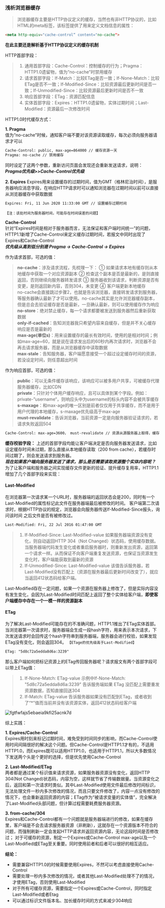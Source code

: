 ### 浅析浏览器缓存  
>浏览器缓存主要是HTTP协议定义的缓存，当然也有非HTTP协议的，比如HTML的meta标签，该标签提供了用来定义文档信息的属性：

```html
<meta http-equiv="cache-control“ content="no-cache">
```
**在此主要还是解析基于HTTP协议定义的缓存机制**   
 
HTTP首部字段：  
> 1.  通用首部字段：Cache-Control：控制缓存的行为；Pragma：HTTP1.0遗留物，值为“no-cache”时禁用缓存  
> 2.  请求首部字段：If-Match：比较ETag是否一致；If-None-Match：比较ETag是否不一致；If-Modified-Since：比较资源最后更新时间是否一致；If-Unmodified-Since：比较资源最后更新时间是否不一致  
> 3. 响应首部字段：ETag：资源匹配信息  
> 4. 实体首部字段：Expires：HTTP1.0遗留物，实体过期时间；Last-Modified：资源最后一次修改时间  

HTTP1.0时代缓存方式：  

**1. Pragma**  
值为“no-cache”时候，通知客户端不要对该资源读取缓存，每次必须向服务器请求才可以
```html
Cache-Control: public, max-age=864000 // 缓存资源一天
Pragma: no-cache // 禁用缓存
```
同时设定了这两个参数，重新访问页面会发现还会重新发送请求，说明：
_**Pragma优先级>>Cache-Control优先级**_

**2. Expires**
Expires用来设置缓存的过期时间，值为GMT（格林尼治时间），是服务器响应消息字段，在响应HTTP请求时可以通知浏览器在过期时间以前可以直接从浏览器缓存中获取数据
```html
Expires: Fri, 11 Jun 2020 11:33:00 GMT // 设置缓存过期时间
```
`【注：该处时间为服务器时间，可能存在时间误差的问题】`

**Cache-Control**  
针对“Expires时间是相对于服务器而言，无法保证和客户端时间统一”的问题，HTTP1.1新增了Cache-Control来定义缓存过期时间，若报文中同时出现了Expires和Cache-Control  
**_优先级从高到低分别是 Pragma -> Cache-Control -> Expires_**

作为请求首部，可选的值：
>**no-cache**：涉及请求流程，先梳理一下：
① 如果请求本地有缓存则从本地缓存中获取一个对应资源副本
② 检查这个副本是否是最新的，是则直接返回，否则继续向服务器转发请求
③ 服务器收到该请求，判断资源是否有变更，是则返回新内容，否则304，未变更
④ 客户端更新本地缓存  
no-cache会直接跳过步骤2，也就是告诉浏览器，直接转发请求到服务器，等服务器确认最新了才可以使用。no-cache其实是允许浏览器缓存副本，但是总会去验证缓存是否是最新，一旦确认最新，则可以使用缓存作为响应  
>**no-store**：绝对禁止缓存，每一个请求都要被发送到服务器然后重新获取数据  
>**only-if-cached**：告知浏览器我只希望内容来自缓存，但是并不关心缓存响应是否是最新的  
>**max-age(单位s)**：用来设置缓存的最长有效时间，使用的是相对时间；例如max-age=60，就是说在请求发出后的60秒内再次请求时，浏览器不会再去请求服务器，而是从浏览器缓存中读取数据  
>**max-stale**：告知服务器，客户端愿意接受一个超过设定缓存时间的资源，若没设定时间，则任意超出时间  

作为响应首部，可选的值：
>**public**：可以无条件缓存该响应，该响应可以被多用户共享，可被缓存代理服务器缓存，比如CDN  
>**private**：只针对个体用户缓存响应，且可以具体到某个字段。例如：private-”username“，则响应头中为username的标头内容不会被共享缓存  
>**s-maxage**：和max-age的唯一区别是前者仅仅用于共享缓存，而不是用于用户代理的本地缓存，s-maxage优先级高于max-age  
>**must-revalidate**：告诉浏览器，当前资源一定是向服务器验证请求的，若请求失败返回504  

```html
Cache-Control: max-age=3600， must-revalidate // 资源从源服务器上取得，缓存时间为一小时，在一小时之内获取该资源无需发送请求，之后必须向服务器发送验证该资源
```
**缓存校验字段：**
上述的首部字段均能让客户端决定是否向服务器发送请求，比如设定缓存时间未过期，那么直接从本地缓存读取（200 from cache），若缓存时间过期了，则会发送请求到服务器。  
**_现在如果客户端向服务器发送了请求，那么是否需要读取资源整个实体内容呢？_**
为了让客户端和服务器之间实现缓存文件更新的验证、提升缓存复用率，HTTP1.1增加了几个首部字段来实现：
#### Last-Modified
在浏览器第一次请求某一个URL时，服务器端的返回状态会是200，同时有一个Last-Modified的属性标记此文件在服务器端最后被修改的时间。
客户端第二次请求时，根据HTTP协议的规定，浏览器会向服务器传送If-Modified-Since报头，询问该时间 之后文件是否有被修改过。
```html
Last-Modified: Fri, 22 Jul 2016 01:47:00 GMT
```
> 1. If-Modified-Since: Last-Modified-value  如果服务器端资源没有变化，则自动返回HTTP 304（Not Changed）状态码，使用缓存数据。当服务器端代码发生变化或者重启服务器时，则重新发出资源，返回第一个请求一样。从而保证不向客户端重复发送资源，也保证当资源发生变化时，客户端能获取到最新的资源
> 2. If-Unmodified-Since: Last-Modified-value 该值告诉服务器，若Last-Modified没有匹配上（资源在服务器最后更新时间改变了），就应当返回412状态码给客户端。

Last-Modified存在一定问题，如果一个资源在服务器上修改了，但是实际内容没有发生变化，会因为Last-Modified时间匹配上返回了整个实体给客户端，**即使客户端缓存中存在一个一模一样的资源副本**

#### ETag
为了解决Last-Modified可能存在的不准确问题，HTTP1.1推出了ETag实体首部。当浏览器第一次请求时，服务器端会生成一段hash字符，用来表示本次请求，下次发送请求时会回传这个hash字符串到服务器端，服务器会进行校验，如果发现ETag没有变化，则会返回304。
`【ETage的优先级高于Last-Modified】`
```html
ETag: "5d8c72a5edda8d6a:3239"
```
那么客户端如何把标记资源上的ETag传回服务器呢？请求报文有两个首部字段可以带上ETag值：
>1. If-None-Match: ETag-value  示例中If-None-Match: "5d8c72a5edda8d6a:3239" 告诉服务端如果 ETag 没匹配上需要重发资源数据，否知直接回送304
>2. If-Match: ETag-value 告诉服务器如果没有匹配到ETag，或者收到了“*”值而当前并没有该资源实体，返回412状态码给客户端

![fgtfwfajs5ebaeia9kfi25acnk7d](https://user-images.githubusercontent.com/3364054/28409719-063ad49e-6d6e-11e7-9230-ccd967d4e150.jpg)

综上实践：

**1. Expires/Cache-Control**    
Expires用时刻来标记过期时间，难免受到时间同步的影响，而Cache-Control使用时间间隔很好的解决这个问题。但Cache-Control是HTTP1.1才有的，不适用HTTP1.0，而Expires既可以适用HTTP1.0，也适用于HTTP1.1，所以大多数情况下发送两个头是个更好的选择，但是优先使用Cache-Control

**2. Last-Modified/ETag**    
两者都是通过某个标识值来请求资源，如果服务器资源没有变化，返回HTTP 304(Not Changed)状态码，内容为空，这样就节省了传输数据量。当资源变化之后，返回和第一次请求时类似。其中Last-Modified使用文件最后修改时间标识，无法处理文件一秒内多次修改的情况，而且只要文件修改了，内容一点没有修改的情况下，也会重新返回资源的内容；ETag作为“被请求变量的实体值”，完全解决了Last-Modified头部问题，但计算过程需要耗费服务器资源。

**3. from-cache/304**    
 Expires和Cache-Control都有一个问题就是服务器端进行的修改，如果在缓存里，客户端是不会去请求服务器资源（非刷新），这就存在一个资源版本不符合的问题，而强制刷新一定会发起HTTP请求并返回资源内容，无论这段时间是否修改过；
对于可缓存的资源，制定一个Expires或Cache-Control max-age以及一个Last-Modified或ETag至关重要。同时使用前者和后者可以很好的相互适应。

**结论：**
* 需要兼容HTTP1.0的时候需要使用Expires，不然可以考虑直接使用Cache-Control    
* 需要处理一秒内多次修改的情况，或者其他Last-Modified处理不了的情况，才使用ETag，否则使用Last-Modified    
* 对于所有可缓存资源，需要指定一个Expires或Cache-Control，同时指定Last-Modified或者Etag    
* 可以通过标识文件版本名、加长缓存时间的方式来减少304响应    
